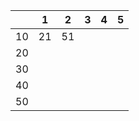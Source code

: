 
|     | 1   | 2   | 3   | 4   | 5   |
| --- | --- | --- | --- | --- | --- |
| 10  | 21  | 51  |     |     |     |
| 20  |     |     |     |     |     |
| 30  |     |     |     |     |     |
| 40  |     |     |     |     |     |
| 50  |     |     |     |     |     |
